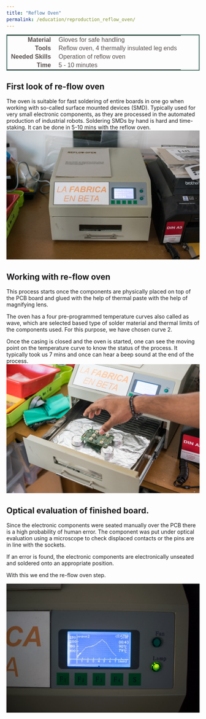 ```yaml
---
title: "Reflow Oven"
permalink: /education/reproduction_reflow_oven/
---
```


<style type="text/css">
.tg  {border-collapse:collapse;border-spacing:5;border-color:#416960;border-width:2px; border-style:solid;}
.tg td{font-family:Arial, sans-serif;font-size:16px;padding:2px 10px;border-style:solid;border-width:0px;overflow:hidden;word-break:normal;border-color:#bbb;color:#594F4F;}
.tg .tg-rmb8{font-weight:bold;vertical-align:top; text-align:right;}
.tg .tg-rmb9{vertical-align:top}
.tg .tg-yw4l{font-weight:bold;vertical-align:top; text-align:right;}
.tg .tg-yw42{vertical-align:top}
</style>

<table class="tg">
  <tr>
    <td class="tg-yw4l">Material</td>
    <td class="tg-yw42">Gloves for safe handling</td>
  </tr>
  <tr>
    <td class="tg-rmb8">Tools</td>
    <td class="tg-rmb9">Reflow oven, 4 thermally insulated leg ends</td>
  </tr>
  <tr>
    <td class="tg-yw4l">Needed Skills<br></td>
    <td class="tg-yw42">Operation of reflow oven</td>
  </tr>
  <tr>
    <td class="tg-rmb8">Time</td>
    <td class="tg-rmb9">5 - 10 minutes</td>
  </tr>
</table>

## First look of re-flow oven
The oven is suitable for fast soldering of entire boards in one go when working with so-called surface mounted devices (SMD).
Typically used for very small electronic components, as they are processed in the automated production of industrial robots.
Soldering SMDs by hand is hard and time-staking. It can be done in 5-10 mins with the reflow oven.
![First look of re-flow oven](/media_files/reflow_display_options.jpg)

## Working with re-flow oven

This process starts once the components are physically placed on top of the PCB board and glued with the help of thermal paste with the help of magnifying lens.

The oven has a four pre-programmed temperature curves also called as wave, which are selected based type of solder material and thermal limits of the components used. For this purpose, we have chosen curve 2.

Once the casing is closed and the oven is started, one can see the moving point on the temperature curve to know the status of the process. It typically took us 7 mins and once can hear a beep sound at the end of the process.
![Placing the BMS Inside the reflow oven](/media_files/reflow_placing_equipment.jpg)

## Optical evaluation of finished board.

Since the electronic components were seated manually over the PCB there is a high probability of human error. The component was put under optical evaluation using a microscope to check displaced contacts or the pins are in line with the sockets.

If an error is found, the electronic components are electronically unseated and soldered onto an appropriate position.

With this we end the re-flow oven step.

![Setting the power curve - wave 2](/media_files/reflow_progress_curve.jpg)
